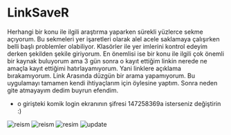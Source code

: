 # LinkSaveR

Herhangi bir konu ile ilgili araştırma yaparken sürekli yüzlerce sekme açıyorum. Bu sekmeleri yer işaretleri olarak alel acele saklamaya çalışırken belli başlı problemler olabiliyor. Klasörler ile yer imlerini kontrol edeyim derken şekilden şekile giriyorum. En önemlisi ise bir konu ile ilgili çok önemli bir kaynak buluyorum ama 3 gün sonra o kayıt ettiğim linkin nerede ne amaçla kayıt ettiğimi hatırlayamıyorum. Yani linklere açıklama bırakamıyorum. Link Arasında düzgün bir arama yapamıyorum. Bu uygulamayı tamamen kendi ihtiyaçlarım için öylesine yaptım. Sonra neden gite atmayayım dedim buyrun efendim.

* o girişteki komik login ekranının şifresi 147258369a isterseniz değiştirin :)


![reism](https://github.com/hasanbaysal/LinkSaveR/blob/master/LinkSaveR/img/main.png)
![reism](https://github.com/hasanbaysal/LinkSaveR/blob/master/LinkSaveR/img/search.gif)
![resim](https://github.com/hasanbaysal/LinkSaveR/blob/master/LinkSaveR/img/browser.png)
![update](https://github.com/hasanbaysal/LinkSaveR/blob/master/LinkSaveR/img/update.png)
